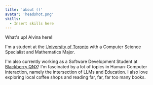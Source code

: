 ```yaml
---
title: 'about ()'
avatar: 'headshot.png'
skills:
  - Insert skills here
---
```


What's up! Alvina here!

I'm a student at the [University of Toronto]() with a Computer Science Specialist and Mathematics Major.

I'm also currently working as a Software Development Student at [Blackberry QNX]()! I'm fascinated by a lot of topics in Human-Computer interaction, namely the intersection of LLMs and Education. I also love exploring local coffee shops and reading far, far, far too many books.
